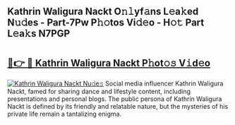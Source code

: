 ## Kathrin Waligura Nackt O𝚗𝚕yf𝚊ns L𝚎a𝚔ed N𝚞𝚍es - Part-7Pw P𝚑𝚘tos Vi𝚍𝚎o - H𝚘𝚝 Part L𝚎a𝚔s N7PGP

# <h2><a href="http://kf5vx2q.oniu.top/?m=Kathrin+Waligura+Nackt">🔗👉 🔴 Kathrin Waligura Nackt P𝚑ot𝚘𝚜 V𝚒d𝚎o</a></h2>

[![Kathrin Waligura Nackt Nu𝚍e𝚜](https://i.imgur.com/0qMVB7G.gif)](http://kf5vx2q.oniu.top/?m=Kathrin+Waligura+Nackt)
Social media influencer Kathrin Waligura Nackt, famed for sharing dance and lifestyle content, including presentations and personal blogs. The public persona of Kathrin Waligura Nackt is defined by its friendly and relatable nature, but the mysteries of his private life remain a tantalizing enigma.  
